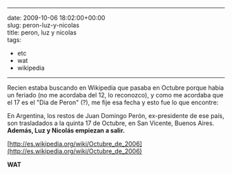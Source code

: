 
---
date: 2009-10-06 18:02:00+00:00  
slug: peron-luz-y-nicolas  
title: peron, luz y nicolas  
tags:  
- etc  
- wat  
- wikipedia  

---
  
Recien estaba buscando en Wikipedia que pasaba en Octubre porque habia un feriado (no me acordaba del 12, lo reconozco), y como me acordaba que el 17 es el "Dia de Peron" (?), me fije esa fecha y esto fue lo que encontre:  
  
  
>   
En Argentina, los restos de Juan Domingo Perón, ex-presidente de ese país, son trasladados a la quinta 17 de Octubre, en San Vicente, Buenos Aires. **Además, Luz y Nicolás empiezan a salir.**  
  
  
  
[http://es.wikipedia.org/wiki/Octubre_de_2006](http://es.wikipedia.org/wiki/Octubre_de_2006)  
  
**WAT**  
